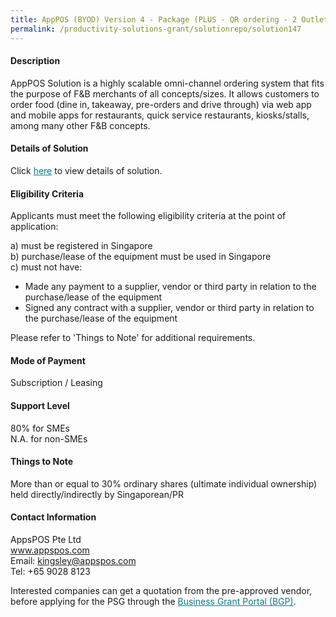 ```yaml
---
title: AppPOS (BYOD) Version 4 - Package (PLUS - QR ordering - 2 Outlets)
permalink: /productivity-solutions-grant/solutionrepo/solution147
---
```


#### Description

AppPOS Solution is a highly scalable omni-channel ordering system that fits the purpose of F&B merchants of all concepts/sizes. It allows customers to order food (dine in, takeaway, pre-orders and drive through) via web app and mobile apps for restaurants, quick service restaurants, kiosks/stalls, among many other F&B concepts.





#### Details of Solution

Click <a href='https://gb-assist-staging.netlify.app/images/psg/AppsPOS_Annex_3_Part_4.pdf' style='color:#037e8a'>here</a> to view details of solution.

#### Eligibility Criteria

Applicants must meet the following eligibility criteria at the point of application:

a) must be registered in Singapore <br>
b) purchase/lease of the equipment must be used in Singapore <br>
c) must not have:
- Made any payment to a supplier, vendor or third party in relation to the purchase/lease of the equipment
- Signed any contract with a supplier, vendor or third party in relation to the purchase/lease of the equipment

Please refer to 'Things to Note' for additional requirements.

#### Mode of Payment
Subscription / Leasing

#### Support Level
80% for SMEs <br>
N.A. for non-SMEs

#### Things to Note
More than or equal to 30% ordinary shares (ultimate individual ownership) held directly/indirectly by Singaporean/PR

#### Contact Information
AppsPOS Pte Ltd<br>www.appspos.com<br>Email: kingsley@appspos.com<br>Tel: +65 9028 8123

Interested companies can get a quotation from the pre-approved vendor, before applying for the PSG through the <a target='_blank' style='color:#037e8a' href='https://www.businessgrants.gov.sg/'>Business Grant Portal (BGP)</a>.
